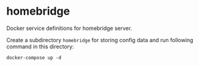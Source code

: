# homebridge

Docker service definitions for homebridge server.

Create a subdirectory `homebridge` for storing config data and run following command in this directory: 

`docker-compose up -d`
